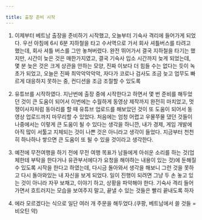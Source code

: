 ```yaml
---

title: 출장 준비 시작
---
```


1. 이제부터 베트남 출장을 준비하기 시작했고, 오늘부터 기숙사 격리에 들어가게 되었다. 우선 아침에 6시 6분 지하철을 타고 수서역으로 가서 회사 셔틀버스를 타려고 했는데, 회사 셔틀 버스를 그만 놓쳐버렸다. 완전 뛰어가서 결국 지하철을 타기는 했지만, 시간이 늦은 것은 매한가지였고, 결국 기숙사 입소 시간까지 늦게 되었는데, 몇 분 늦은 것은 크게 상관을 안하는 모양, 진짜 이보다 더 힘들 수는 없다는 듯이 녹초가 되었고, 오늘은 진짜 최악악악악악, 자다가 코로나 검사도 조금 늦고 업무도 빠르게 대응하지 못하는 중, 컨디션을 조금 조절할 수 있도록

2. 유튜브를 시작하였다. 지난번에 출장 중에 시작한다고 하면서 몇 번 준비를 해두었던 것이 큰 도움이 되어서 이번에는 수월하게 동영상 제작까지 완전히 마치었고, 멋쟁이사자처럼 동아리를 할 때 유튜브 업로드를 해보았던 것이 또 도움이 되어서 동영상 업로드까지 마무리할 수 있었다. 처음에는 엄청 어렵고 우물쭈물 댔던 것들이 나중에서는 이렇게 큰 도움이 될 수 있다는 생각을 하니깐, 내가 경제, 게임 개발에 아직 많이 서툴고 지체되는 것이 나쁜 것은 아니라고 생각이 들었다. 지금부터 천천히 하나하나 쌓으면 큰 도움이 또 될 수 있을 것이라고 생각한다.

3. 예전에 무전여행을 하기 전에 무전 여행 목표가 남들에게 아쉬운 소리를 하는 것(업체한테 부탁을 한다거나 유관부서에다가 요청을 해야하는 내용이 있는 것)에 둔해질 수 있도록 시작을 한다고 하였는데, 다시금 돌아와서 생각을 해보니 그런 것을 못하고 다시 돌아와있는 내 자신을 보게 되었다. 일이 진행이 되려면 그냥 두 손 놓고 있는 것이 아니라 자꾸 보채고, 이야기 하고, 상황을 파악해야 한다. 기숙사 격리 들어가면서 흐트러지는 모습을 보여주지 말고, 끝낼 수 있는 것들은 빨리 끝내도록 하자 

4. 에라 모르겠다는 식으로 일단 여러 개 주문을 해두었다.(쿠팡, 베트남에서 쓸 것들 = 비오틴 약)